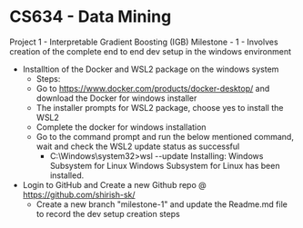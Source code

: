 # CS634 - Data Mining
Project 1  - Interpretable Gradient Boosting (IGB)
Milestone - 1 - Involves creation of the complete end to end dev setup in the windows environment
  - Installtion of the Docker and WSL2 package on the windows system
     - Steps:
      - Go to https://www.docker.com/products/docker-desktop/ and download the Docker for windows installer
      - The installer prompts for WSL2 package, choose yes to install the WSL2
      - Complete the docker for windows installation
      - Go to the command prompt and run the below mentioned command, wait and check the WSL2 update status as successful
        - C:\Windows\system32>wsl --update
          Installing: Windows Subsystem for Linux
          Windows Subsystem for Linux has been installed.
  - Login to GitHub and Create a new Github repo @ https://github.com/shirish-sk/
     - Create a new branch "milestone-1" and update the Readme.md file to record the dev setup creation steps
